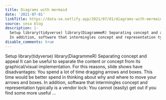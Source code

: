 ```yaml
---
title: Diagrams with mermaid
date: '2021-07-01'
linkTitle: https://data-se.netlify.app/2021/07/01/diagrams-with-mermaid/
source: sesa blog
description: |-
  Setup library(tidyverse) library(DiagrammeR) Separating concept and appeal It can be useful to separate the content or concept from its graphical/visual implementation. For this reasons, slide shows have disadvantages: You spend a lot of time dragging arrows and boxes. This time would be better spend in thinking about why and where to move your arrows and boxes.
  In addition, software that intermingles concept and representation typically is a vendor lock: You cannot (easily) get out if you find some more useful ...
disable_comments: true
---
```

Setup library(tidyverse) library(DiagrammeR) Separating concept and appeal It can be useful to separate the content or concept from its graphical/visual implementation. For this reasons, slide shows have disadvantages: You spend a lot of time dragging arrows and boxes. This time would be better spend in thinking about why and where to move your arrows and boxes.
In addition, software that intermingles concept and representation typically is a vendor lock: You cannot (easily) get out if you find some more useful ...